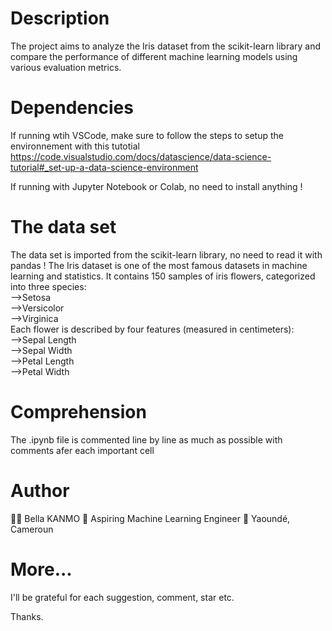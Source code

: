 # Description
The project aims to analyze the Iris dataset from the scikit-learn library and compare the performance of different machine learning models using various evaluation metrics.

# Dependencies
If running wtih VSCode, make sure to follow the steps to setup the environnement with this tutotial  
https://code.visualstudio.com/docs/datascience/data-science-tutorial#_set-up-a-data-science-environment  

If running with Jupyter Notebook or Colab, no need to install anything !

# The data set
The data set is imported from the scikit-learn library, no need to read it with pandas !
The Iris dataset is one of the most famous datasets in machine learning and statistics. It contains 150 samples of iris flowers,
categorized into three species:  
-->Setosa  
-->Versicolor  
-->Virginica   
Each flower is described by four features (measured in centimeters):  
-->Sepal Length  
-->Sepal Width  
-->Petal Length  
-->Petal Width  

# Comprehension
The .ipynb file is commented line by line as much as possible with comments afer each important cell

# Author
👩‍💻 Bella KANMO
💼 Aspiring Machine Learning Engineer
📍 Yaoundé, Cameroun

# More...

I'll be grateful for each suggestion, comment, star etc.

Thanks.
